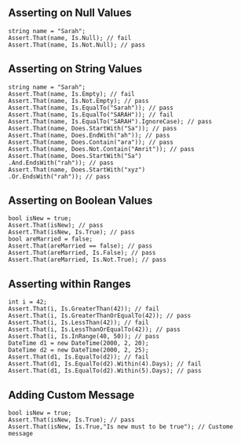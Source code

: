 Asserting on Null Values
------------------------
    string name = "Sarah";
    Assert.That(name, Is.Null); // fail
    Assert.That(name, Is.Not.Null); // pass
Asserting on String Values 
--------------------------
    string name = "Sarah";
    Assert.That(name, Is.Empty); // fail
    Assert.That(name, Is.Not.Empty); // pass
    Assert.That(name, Is.EqualTo("Sarah")); // pass
    Assert.That(name, Is.EqualTo("SARAH")); // fail
    Assert.That(name, Is.EqualTo("SARAH").IgnoreCase); // pass
    Assert.That(name, Does.StartWith("Sa")); // pass
    Assert.That(name, Does.EndWith("ah")); // pass 
    Assert.That(name, Does.Contain("ara")); // pass
    Assert.That(name, Does.Not.Contain("Amrit")); // pass
    Assert.That(name, Does.StartWith("Sa")
    .And.EndsWith("rah")); // pass
    Assert.That(name, Does.StartWith("xyz")
    .Or.EndsWith("rah")); // pass
Asserting on Boolean Values
---------------------------
    bool isNew = true;
    Assert.That(isNew); // pass
    Assert.That(isNew, Is.True); // pass
    bool areMarried = false;
    Assert.That(areMarried == false); // pass
    Assert.That(areMarried, Is.False); // pass
    Assert.That(areMarried, Is.Not.True); // pass
Asserting within Ranges
-----------------------
    int i = 42;
    Assert.That(i, Is.GreaterThan(42)); // fail
    Assert.That(i, Is.GreaterThanOrEqualTo(42)); // pass
    Assert.That(i, Is.LessThan(42)); // fail
    Assert.That(i, Is.LessThanOrEqualTo(42)); // pass
    Assert.That(i, Is.InRange(40, 50)); // pass
    DateTime d1 = new DateTime(2000, 2, 20);
    DateTime d2 = new DateTime(2000, 2, 25);
    Assert.That(d1, Is.EqualTo(d2)); // fail
    Assert.That(d1, Is.EqualTo(d2).Within(4).Days); // fail
    Assert.That(d1, Is.EqualTo(d2).Within(5).Days); // pass
Adding Custom Message
---------------------
    bool isNew = true;
    Assert.That(isNew, Is.True); // pass
    Assert.That(isNew, Is.True,"Is new must to be true"); // Custome message
